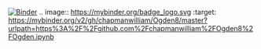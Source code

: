 [![Binder](https://mybinder.org/badge_logo.svg)](https://mybinder.org/v2/gh/chapmanwilliam/Ogden8/master?urlpath=https%3A%2F%2Fgithub.com%2Fchapmanwilliam%2FOgden8%2FOgden.ipynb)
.. image:: https://mybinder.org/badge_logo.svg
 :target: https://mybinder.org/v2/gh/chapmanwilliam/Ogden8/master?urlpath=https%3A%2F%2Fgithub.com%2Fchapmanwilliam%2FOgden8%2FOgden.ipynb
